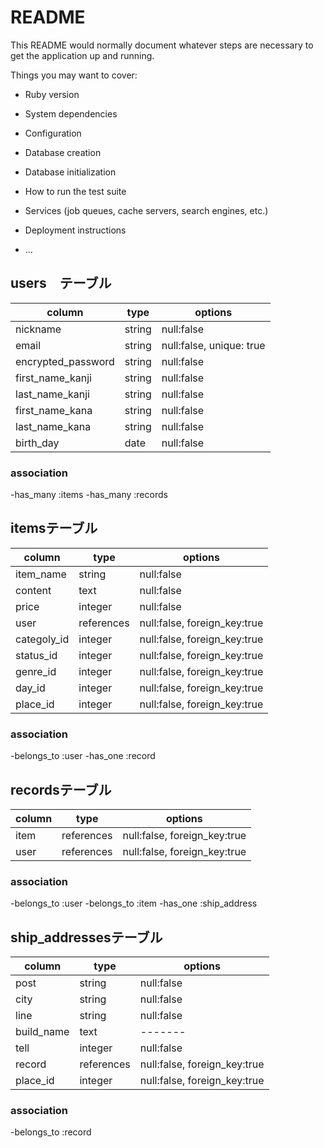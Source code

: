 # README

This README would normally document whatever steps are necessary to get the
application up and running.

Things you may want to cover:

* Ruby version

* System dependencies

* Configuration

* Database creation

* Database initialization

* How to run the test suite

* Services (job queues, cache servers, search engines, etc.)

* Deployment instructions

* ...

## users　テーブル

|column|type|options|
|------|----|-------|
|nickname|string|null:false|
|email|string|null:false, unique: true|
|encrypted_password|string|null:false|
|first_name_kanji|string|null:false|
|last_name_kanji|string|null:false|
|first_name_kana|string|null:false|
|last_name_kana|string|null:false|
|birth_day|date|null:false|
 
### association

-has_many :items
-has_many :records

## itemsテーブル

|column|type|options|
|------|----|-------|
|item_name|string|null:false|
|content|text|null:false|
|price|integer|null:false|
|user|references|null:false, foreign_key:true|
|categoly_id|integer|null:false, foreign_key:true|
|status_id|integer|null:false, foreign_key:true|
|genre_id|integer|null:false, foreign_key:true|
|day_id|integer|null:false, foreign_key:true|
|place_id|integer|null:false, foreign_key:true|


### association

-belongs_to :user
-has_one :record

## recordsテーブル

|column|type|options|
|------|----|-------|
|item|references|null:false, foreign_key:true|
|user|references|null:false, foreign_key:true|

### association

-belongs_to :user
-belongs_to :item
-has_one :ship_address

## ship_addressesテーブル

|column|type|options|
|------|----|-------|
|post|string|null:false|
|city|string|null:false|
|line|string|null:false |
|build_name|text|-------|
|tell|integer|null:false|
|record|references|null:false, foreign_key:true|
|place_id|integer|null:false, foreign_key:true|

### association

-belongs_to :record